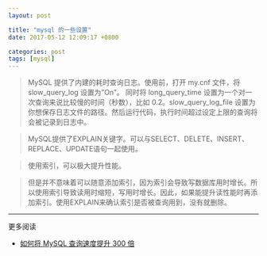 ```yaml
---
layout: post

title: "mysql 的一些设置"
date: 2017-05-12 12:09:17 +0800

categories: post
tags: [mysql]
---
```


>MySQL 提供了内建的耗时查询日志。使用前，打开 my.cnf 文件，将slow_query_log 设置为”On”。 同时将 long_query_time 设置为一个对一次查询来说比较慢的时间（秒数），比如 0.2。slow_query_log_file 设置为你想保存日志文件的路径。然后运行代码，执行时间超过设定上限的查询将会被记录到日志中。

>MySQL提供了EXPLAIN关键字。可以与SELECT、DELETE、INSERT、REPLACE、UPDATE语句一起使用。

>使用索引，可以极大提升性能。

>但是并不意味着可以随意添加索引，因为索引会导致写数据库用时增长。所以使用索引导致读用时缩短，写用时增长。因此，如果能提升读性能时再添加索引。使用EXPLAIN来确认索引是否被查询用到，没有就删除。


---
更多阅读
- [如何将 MySQL 查询速度提升 300 倍](https://mp.weixin.qq.com/s/qOg8rvzTYKXJwj6cxGJ06Q)
